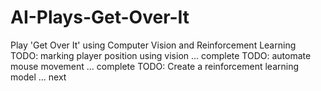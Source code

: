 # AI-Plays-Get-Over-It
Play 'Get Over It' using Computer Vision and Reinforcement Learning
TODO: marking player position using vision ... complete
TODO: automate mouse movement ... complete
TODO: Create a reinforcement learning model ... next

